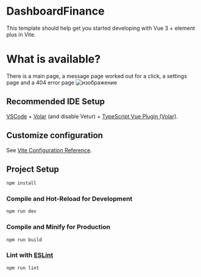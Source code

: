 # DashboardFinance

This template should help get you started developing with Vue 3 + element plus in Vite.

# What is available?
There is a main page, a message page worked out for a click, a settings page and a 404 error page
![изображение](https://github.com/Xenob1na/Vue-Dashboard/assets/105980448/be90421f-8e21-48d9-aa53-5e2515d26b99)

## Recommended IDE Setup

[VSCode](https://code.visualstudio.com/) + [Volar](https://marketplace.visualstudio.com/items?itemName=Vue.volar) (and disable Vetur) + [TypeScript Vue Plugin (Volar)](https://marketplace.visualstudio.com/items?itemName=Vue.vscode-typescript-vue-plugin).

## Customize configuration

See [Vite Configuration Reference](https://vitejs.dev/config/).

## Project Setup

```sh
npm install
```

### Compile and Hot-Reload for Development

```sh
npm run dev
```

### Compile and Minify for Production

```sh
npm run build
```

### Lint with [ESLint](https://eslint.org/)

```sh
npm run lint
```
